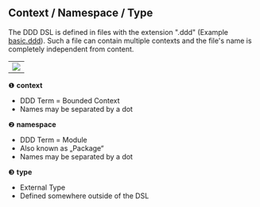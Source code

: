 ## Context / Namespace / Type
The DDD DSL is defined in files with the extension ".ddd" (Example [basic.ddd](basic.ddd)).
Such a file can contain multiple contexts and the file's name is completely independent from content.

<table><tr><td><img src="https://cdn.rawgit.com/fuinorg/org.fuin.dsl.ddd/8642a1478454d26c95b9b2b242accbd1b59ede05/doc/dsl/basic.ddd.svg"></td></tr></table>

&#x2776; **context**
* DDD Term = Bounded Context
* Names may be separated by a dot

&#x2777; **namespace**
* DDD Term = Module
* Also known as „Package“
* Names may be separated by a dot

&#x2778; **type**
* External Type
* Defined somewhere outside of the DSL
